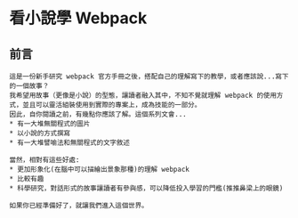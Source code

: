 # 看小說學 Webpack

## 前言
    這是一份新手研究 webpack 官方手冊之後，搭配自己的理解寫下的教學，或者應該說...寫下的一個故事？
    我希望用故事（更像是小說）的型態，讓讀者融入其中，不知不覺就理解 webpack 的使用方式，並且可以靈活組裝使用到實際的專案上，成為技能的一部分。
    因此，自你閱讀之前，有幾點你應該了解。這個系列文會...
    * 有一大堆無關程式的圖片
    * 以小說的方式撰寫
    * 有一大堆譬喻法和無關程式的文字敘述

    當然，相對有這些好處:
    * 更加形象化(在腦中可以描繪出景象那種)的理解 webpack
    * 比較有趣
    * 科學研究，對話形式的故事讓讀者有參與感，可以降低投入學習的門檻(推推鼻梁上的眼鏡)

    如果你已經準備好了，就讓我們進入這個世界。
    